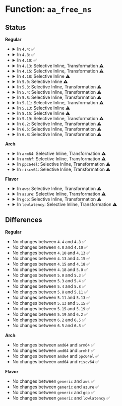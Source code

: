 # Function: <code>aa_free_ns</code>

## Status
<b>Regular</b>
<ul>
<li>
<details>
<summary>In <code>4.4</code>: ✅</summary>

```c
void aa_free_ns(struct aa_ns *ns);
```

**Collision:** Unique Global

**Inline:** No

**Transformation:** False

**Instances:**

```
In security/apparmor/policy_ns.c (ffffffff81394840)
Location: security/apparmor/policy_ns.c:136
Inline: False
Direct callers:
  - security/apparmor/policy_ns.c:aa_prepare_ns
```
**Symbols:**

```
ffffffff81394840-ffffffff813948ae: aa_free_ns (STB_GLOBAL)
```
</details>
</li>
<li>
<details>
<summary>In <code>4.8</code>: ✅</summary>

```c
void aa_free_ns(struct aa_ns *ns);
```

**Collision:** Unique Global

**Inline:** No

**Transformation:** False

**Instances:**

```
In security/apparmor/policy_ns.c (ffffffff813d0020)
Location: security/apparmor/policy_ns.c:136
Inline: False
Direct callers:
  - security/apparmor/policy_ns.c:__aa_create_ns
```
**Symbols:**

```
ffffffff813d0020-ffffffff813d00bb: aa_free_ns (STB_GLOBAL)
```
</details>
</li>
<li>
<details>
<summary>In <code>4.10</code>: ✅</summary>

```c
void aa_free_ns(struct aa_ns *ns);
```

**Collision:** Unique Global

**Inline:** No

**Transformation:** False

**Instances:**

```
In security/apparmor/policy_ns.c (ffffffff813e7720)
Location: security/apparmor/policy_ns.c:137
Inline: False
Direct callers:
  - security/apparmor/policy_ns.c:__aa_create_ns
```
**Symbols:**

```
ffffffff813e7720-ffffffff813e77bb: aa_free_ns (STB_GLOBAL)
```
</details>
</li>
<li>
<details>
<summary>In <code>4.13</code>: Selective Inline, Transformation ⚠️</summary>

```c
void aa_free_ns(struct aa_ns *ns);
```

**Collision:** Unique Global

**Inline:** Selective

**Transformation:** True

**Instances:**

```
In security/apparmor/policy_ns.c (ffffffff813ec178)
Location: security/apparmor/policy_ns.c:141
Inline: True
Inline callers:
  - security/apparmor/policy_ns.c:__aa_create_ns
Direct callers:
  - security/apparmor/policy_ns.c:__aa_create_ns
```
**Symbols:**

```
ffffffff813ec020-ffffffff813ec087: aa_free_ns.part.3 (STB_LOCAL)
ffffffff813ec260-ffffffff813ec277: aa_free_ns (STB_GLOBAL)
```
</details>
</li>
<li>
<details>
<summary>In <code>4.15</code>: Selective Inline, Transformation ⚠️</summary>

```c
void aa_free_ns(struct aa_ns *ns);
```

**Collision:** Unique Global

**Inline:** Selective

**Transformation:** True

**Instances:**

```
In security/apparmor/policy_ns.c (ffffffff81413b14)
Location: security/apparmor/policy_ns.c:141
Inline: True
Inline callers:
  - security/apparmor/policy_ns.c:__aa_create_ns
Direct callers:
  - security/apparmor/policy_ns.c:__aa_create_ns
```
**Symbols:**

```
ffffffff814137e0-ffffffff8141384b: aa_free_ns.part.3 (STB_LOCAL)
ffffffff81413bf0-ffffffff81413c07: aa_free_ns (STB_GLOBAL)
```
</details>
</li>
<li>
<details>
<summary>In <code>4.18</code>: Selective Inline ⚠️</summary>

```c
void aa_free_ns(struct aa_ns *ns);
```

**Collision:** Unique Global

**Inline:** Selective

**Transformation:** False

**Instances:**

```
In security/apparmor/policy_ns.c (ffffffff81445db0)
Location: security/apparmor/policy_ns.c:141
Inline: True
Direct callers:
  - security/apparmor/policy_ns.c:__aa_create_ns
```
**Symbols:**

```
ffffffff81445db0-ffffffff81445e23: aa_free_ns (STB_GLOBAL)
```
</details>
</li>
<li>
<details>
<summary>In <code>5.0</code>: Selective Inline ⚠️</summary>

```c
void aa_free_ns(struct aa_ns *ns);
```

**Collision:** Unique Global

**Inline:** Selective

**Transformation:** False

**Instances:**

```
In security/apparmor/policy_ns.c (ffffffff81462cd0)
Location: security/apparmor/policy_ns.c:141
Inline: True
Direct callers:
  - security/apparmor/policy_ns.c:__aa_create_ns
```
**Symbols:**

```
ffffffff81462cd0-ffffffff81462d43: aa_free_ns (STB_GLOBAL)
```
</details>
</li>
<li>
<details>
<summary>In <code>5.3</code>: Selective Inline, Transformation ⚠️</summary>

```c
void aa_free_ns(struct aa_ns *ns);
```

**Collision:** Unique Global

**Inline:** Selective

**Transformation:** True

**Instances:**

```
In security/apparmor/policy_ns.c (ffffffff81490070)
Location: security/apparmor/policy_ns.c:137
Inline: True
Inline callers:
  - security/apparmor/policy_ns.c:__aa_create_ns
Direct callers:
  - security/apparmor/policy_ns.c:__aa_create_ns
```
**Symbols:**

```
ffffffff8148fd10-ffffffff8148fd83: aa_free_ns.part.0 (STB_LOCAL)
ffffffff81490110-ffffffff81490126: aa_free_ns (STB_GLOBAL)
```
</details>
</li>
<li>
<details>
<summary>In <code>5.4</code>: Selective Inline, Transformation ⚠️</summary>

```c
void aa_free_ns(struct aa_ns *ns);
```

**Collision:** Unique Global

**Inline:** Selective

**Transformation:** True

**Instances:**

```
In security/apparmor/policy_ns.c (ffffffff814a9f30)
Location: security/apparmor/policy_ns.c:137
Inline: True
Inline callers:
  - security/apparmor/policy_ns.c:__aa_create_ns
Direct callers:
  - security/apparmor/policy_ns.c:__aa_create_ns
```
**Symbols:**

```
ffffffff814a9bd0-ffffffff814a9c43: aa_free_ns.part.0 (STB_LOCAL)
ffffffff814a9fd0-ffffffff814a9fe6: aa_free_ns (STB_GLOBAL)
```
</details>
</li>
<li>
<details>
<summary>In <code>5.8</code>: Selective Inline, Transformation ⚠️</summary>

```c
void aa_free_ns(struct aa_ns *ns);
```

**Collision:** Unique Global

**Inline:** Selective

**Transformation:** True

**Instances:**

```
In security/apparmor/policy_ns.c (ffffffff815079c4)
Location: security/apparmor/policy_ns.c:137
Inline: True
Inline callers:
  - security/apparmor/policy_ns.c:__aa_create_ns
Direct callers:
  - security/apparmor/policy_ns.c:__aa_create_ns
```
**Symbols:**

```
ffffffff815075a0-ffffffff81507628: aa_free_ns.part.0 (STB_LOCAL)
ffffffff81507ab0-ffffffff81507b3e: aa_free_ns (STB_GLOBAL)
```
</details>
</li>
<li>
<details>
<summary>In <code>5.11</code>: Selective Inline, Transformation ⚠️</summary>

```c
void aa_free_ns(struct aa_ns *ns);
```

**Collision:** Unique Global

**Inline:** Selective

**Transformation:** True

**Instances:**

```
In security/apparmor/policy_ns.c (ffffffff81524a70)
Location: security/apparmor/policy_ns.c:137
Inline: True
Inline callers:
  - security/apparmor/policy_ns.c:__aa_create_ns
Direct callers:
  - security/apparmor/policy_ns.c:__aa_create_ns
```
**Symbols:**

```
ffffffff81524640-ffffffff815246c8: aa_free_ns.part.0 (STB_LOCAL)
ffffffff81524b50-ffffffff81524bde: aa_free_ns (STB_GLOBAL)
```
</details>
</li>
<li>
<details>
<summary>In <code>5.13</code>: Selective Inline ⚠️</summary>

```c
void aa_free_ns(struct aa_ns *ns);
```

**Collision:** Unique Global

**Inline:** Selective

**Transformation:** False

**Instances:**

```
In security/apparmor/policy_ns.c (ffffffff8152abb0)
Location: security/apparmor/policy_ns.c:137
Inline: True
Inline callers:
  - security/apparmor/policy_ns.c:__aa_create_ns
  - security/apparmor/policy_ns.c:__aa_create_ns
```
**Symbols:**

```
ffffffff8152ad00-ffffffff8152ad8e: aa_free_ns (STB_GLOBAL)
```
</details>
</li>
<li>
<details>
<summary>In <code>5.15</code>: Selective Inline ⚠️</summary>

```c
void aa_free_ns(struct aa_ns *ns);
```

**Collision:** Unique Global

**Inline:** Selective

**Transformation:** False

**Instances:**

```
In security/apparmor/policy_ns.c (ffffffff81588f50)
Location: security/apparmor/policy_ns.c:137
Inline: True
Inline callers:
  - security/apparmor/policy_ns.c:__aa_create_ns
  - security/apparmor/policy_ns.c:__aa_create_ns
```
**Symbols:**

```
ffffffff815890a0-ffffffff8158912e: aa_free_ns (STB_GLOBAL)
```
</details>
</li>
<li>
<details>
<summary>In <code>5.19</code>: Selective Inline, Transformation ⚠️</summary>

```c
void aa_free_ns(struct aa_ns *ns);
```

**Collision:** Unique Global

**Inline:** Selective

**Transformation:** True

**Instances:**

```
In security/apparmor/policy_ns.c (ffffffff8349c7e8)
Location: security/apparmor/policy_ns.c:152
Inline: True
Inline callers:
  - security/apparmor/policy_ns.c:aa_alloc_root_ns
  - security/apparmor/policy_ns.c:__aa_create_ns
Direct callers:
  - security/apparmor/policy_ns.c:aa_alloc_root_ns
  - security/apparmor/policy_ns.c:__aa_create_ns
```
**Symbols:**

```
ffffffff816292d0-ffffffff8162935f: aa_free_ns.part.0 (STB_LOCAL)
ffffffff81629910-ffffffff81629932: aa_free_ns (STB_GLOBAL)
```
</details>
</li>
<li>
<details>
<summary>In <code>6.2</code>: Selective Inline, Transformation ⚠️</summary>

```c
void aa_free_ns(struct aa_ns *ns);
```

**Collision:** Unique Global

**Inline:** Selective

**Transformation:** True

**Instances:**

```
In security/apparmor/policy_ns.c (ffffffff83ed3eb0)
Location: security/apparmor/policy_ns.c:151
Inline: True
Inline callers:
  - security/apparmor/policy_ns.c:aa_alloc_root_ns
  - security/apparmor/policy_ns.c:__aa_create_ns
Direct callers:
  - security/apparmor/policy_ns.c:aa_alloc_root_ns
  - security/apparmor/policy_ns.c:__aa_create_ns
```
**Symbols:**

```
ffffffff816ddcf0-ffffffff816ddd7f: aa_free_ns.part.0 (STB_LOCAL)
ffffffff816de040-ffffffff816de062: aa_free_ns (STB_GLOBAL)
```
</details>
</li>
<li>
<details>
<summary>In <code>6.5</code>: Selective Inline, Transformation ⚠️</summary>

```c
void aa_free_ns(struct aa_ns *ns);
```

**Collision:** Unique Global

**Inline:** Selective

**Transformation:** True

**Instances:**

```
In security/apparmor/policy_ns.c (ffffffff836f8ff0)
Location: security/apparmor/policy_ns.c:151
Inline: True
Inline callers:
  - security/apparmor/policy_ns.c:aa_alloc_root_ns
  - security/apparmor/policy_ns.c:__aa_create_ns
Direct callers:
  - security/apparmor/policy_ns.c:aa_alloc_root_ns
  - security/apparmor/policy_ns.c:__aa_create_ns
```
**Symbols:**

```
ffffffff817172f0-ffffffff8171737f: aa_free_ns.part.0 (STB_LOCAL)
ffffffff81717640-ffffffff81717662: aa_free_ns (STB_GLOBAL)
```
</details>
</li>
<li>
<details>
<summary>In <code>6.8</code>: Selective Inline, Transformation ⚠️</summary>

```c
void aa_free_ns(struct aa_ns *ns);
```

**Collision:** Unique Global

**Inline:** Selective

**Transformation:** True

**Instances:**

```
In security/apparmor/policy_ns.c (ffffffff8392c400)
Location: security/apparmor/policy_ns.c:151
Inline: True
Inline callers:
  - security/apparmor/policy_ns.c:aa_alloc_root_ns
  - security/apparmor/policy_ns.c:__aa_create_ns
Direct callers:
  - security/apparmor/policy_ns.c:aa_alloc_root_ns
  - security/apparmor/policy_ns.c:__aa_create_ns
```
**Symbols:**

```
ffffffff81755e80-ffffffff81755f0f: aa_free_ns.part.0 (STB_LOCAL)
ffffffff817561d0-ffffffff817561f2: aa_free_ns (STB_GLOBAL)
```
</details>
</li>
</ul>
<b>Arch</b>
<ul>
<li>
<details>
<summary>In <code>arm64</code>: Selective Inline, Transformation ⚠️</summary>

```c
void aa_free_ns(struct aa_ns *ns);
```

**Collision:** Unique Global

**Inline:** Selective

**Transformation:** True

**Instances:**

```
In security/apparmor/policy_ns.c (ffff8000105a0978)
Location: security/apparmor/policy_ns.c:137
Inline: True
Inline callers:
  - security/apparmor/policy_ns.c:__aa_create_ns
Direct callers:
  - security/apparmor/policy_ns.c:__aa_create_ns
```
**Symbols:**

```
ffff8000105a07e8-ffff8000105a0864: aa_free_ns.part.0 (STB_LOCAL)
ffff8000105a0ad8-ffff8000105a0b08: aa_free_ns (STB_GLOBAL)
```
</details>
</li>
<li>
<details>
<summary>In <code>armhf</code>: Selective Inline, Transformation ⚠️</summary>

```c
void aa_free_ns(struct aa_ns *ns);
```

**Collision:** Unique Global

**Inline:** Selective

**Transformation:** True

**Instances:**

```
In security/apparmor/policy_ns.c (c0751544)
Location: security/apparmor/policy_ns.c:137
Inline: True
Inline callers:
  - security/apparmor/policy_ns.c:__aa_create_ns
Direct callers:
  - security/apparmor/policy_ns.c:__aa_create_ns
```
**Symbols:**

```
c07513e0-c075145c: aa_free_ns.part.0 (STB_LOCAL)
c0751640-c0751664: aa_free_ns (STB_GLOBAL)
```
</details>
</li>
<li>
<details>
<summary>In <code>ppc64el</code>: Selective Inline, Transformation ⚠️</summary>

```c
void aa_free_ns(struct aa_ns *ns);
```

**Collision:** Unique Global

**Inline:** Selective

**Transformation:** True

**Instances:**

```
In security/apparmor/policy_ns.c (c00000000071aecc)
Location: security/apparmor/policy_ns.c:137
Inline: True
Inline callers:
  - security/apparmor/policy_ns.c:__aa_create_ns
Direct callers:
  - security/apparmor/policy_ns.c:__aa_create_ns
```
**Symbols:**

```
c00000000071ac50-c00000000071ad40: aa_free_ns.part.0 (STB_LOCAL)
c00000000071b030-c00000000071b04c: aa_free_ns (STB_GLOBAL)
```
</details>
</li>
<li>
<details>
<summary>In <code>riscv64</code>: Selective Inline, Transformation ⚠️</summary>

```c
void aa_free_ns(struct aa_ns *ns);
```

**Collision:** Unique Global

**Inline:** Selective

**Transformation:** True

**Instances:**

```
In security/apparmor/policy_ns.c (ffffffe0003eb880)
Location: security/apparmor/policy_ns.c:137
Inline: True
Inline callers:
  - security/apparmor/policy_ns.c:__aa_create_ns
Direct callers:
  - security/apparmor/policy_ns.c:__aa_create_ns
```
**Symbols:**

```
ffffffe0003eb724-ffffffe0003eb798: aa_free_ns.part.0 (STB_LOCAL)
ffffffe0003eb980-ffffffe0003eb9ac: aa_free_ns (STB_GLOBAL)
```
</details>
</li>
</ul>
<b>Flavor</b>
<ul>
<li>
<details>
<summary>In <code>aws</code>: Selective Inline, Transformation ⚠️</summary>

```c
void aa_free_ns(struct aa_ns *ns);
```

**Collision:** Unique Global

**Inline:** Selective

**Transformation:** True

**Instances:**

```
In security/apparmor/policy_ns.c (ffffffff814a2510)
Location: security/apparmor/policy_ns.c:137
Inline: True
Inline callers:
  - security/apparmor/policy_ns.c:__aa_create_ns
Direct callers:
  - security/apparmor/policy_ns.c:__aa_create_ns
```
**Symbols:**

```
ffffffff814a21b0-ffffffff814a2223: aa_free_ns.part.0 (STB_LOCAL)
ffffffff814a25b0-ffffffff814a25c6: aa_free_ns (STB_GLOBAL)
```
</details>
</li>
<li>
<details>
<summary>In <code>azure</code>: Selective Inline, Transformation ⚠️</summary>

```c
void aa_free_ns(struct aa_ns *ns);
```

**Collision:** Unique Global

**Inline:** Selective

**Transformation:** True

**Instances:**

```
In security/apparmor/policy_ns.c (ffffffff81492f30)
Location: security/apparmor/policy_ns.c:137
Inline: True
Inline callers:
  - security/apparmor/policy_ns.c:__aa_create_ns
Direct callers:
  - security/apparmor/policy_ns.c:__aa_create_ns
```
**Symbols:**

```
ffffffff81492bd0-ffffffff81492c43: aa_free_ns.part.0 (STB_LOCAL)
ffffffff81492fd0-ffffffff81492fe6: aa_free_ns (STB_GLOBAL)
```
</details>
</li>
<li>
<details>
<summary>In <code>gcp</code>: Selective Inline, Transformation ⚠️</summary>

```c
void aa_free_ns(struct aa_ns *ns);
```

**Collision:** Unique Global

**Inline:** Selective

**Transformation:** True

**Instances:**

```
In security/apparmor/policy_ns.c (ffffffff8149e5b0)
Location: security/apparmor/policy_ns.c:137
Inline: True
Inline callers:
  - security/apparmor/policy_ns.c:__aa_create_ns
Direct callers:
  - security/apparmor/policy_ns.c:__aa_create_ns
```
**Symbols:**

```
ffffffff8149e250-ffffffff8149e2c3: aa_free_ns.part.0 (STB_LOCAL)
ffffffff8149e650-ffffffff8149e666: aa_free_ns (STB_GLOBAL)
```
</details>
</li>
<li>
<details>
<summary>In <code>lowlatency</code>: Selective Inline, Transformation ⚠️</summary>

```c
void aa_free_ns(struct aa_ns *ns);
```

**Collision:** Unique Global

**Inline:** Selective

**Transformation:** True

**Instances:**

```
In security/apparmor/policy_ns.c (ffffffff814b6ba0)
Location: security/apparmor/policy_ns.c:137
Inline: True
Inline callers:
  - security/apparmor/policy_ns.c:__aa_create_ns
Direct callers:
  - security/apparmor/policy_ns.c:__aa_create_ns
```
**Symbols:**

```
ffffffff814b6840-ffffffff814b68b3: aa_free_ns.part.0 (STB_LOCAL)
ffffffff814b6c40-ffffffff814b6c56: aa_free_ns (STB_GLOBAL)
```
</details>
</li>
</ul>

## Differences
<b>Regular</b>
<ul>
<li>
No changes between <code>4.4</code> and <code>4.8</code> ✅
</li>
<li>
No changes between <code>4.8</code> and <code>4.10</code> ✅
</li>
<li>
No changes between <code>4.10</code> and <code>4.13</code> ✅
</li>
<li>
No changes between <code>4.13</code> and <code>4.15</code> ✅
</li>
<li>
No changes between <code>4.15</code> and <code>4.18</code> ✅
</li>
<li>
No changes between <code>4.18</code> and <code>5.0</code> ✅
</li>
<li>
No changes between <code>5.0</code> and <code>5.3</code> ✅
</li>
<li>
No changes between <code>5.3</code> and <code>5.4</code> ✅
</li>
<li>
No changes between <code>5.4</code> and <code>5.8</code> ✅
</li>
<li>
No changes between <code>5.8</code> and <code>5.11</code> ✅
</li>
<li>
No changes between <code>5.11</code> and <code>5.13</code> ✅
</li>
<li>
No changes between <code>5.13</code> and <code>5.15</code> ✅
</li>
<li>
No changes between <code>5.15</code> and <code>5.19</code> ✅
</li>
<li>
No changes between <code>5.19</code> and <code>6.2</code> ✅
</li>
<li>
No changes between <code>6.2</code> and <code>6.5</code> ✅
</li>
<li>
No changes between <code>6.5</code> and <code>6.8</code> ✅
</li>
</ul>
<b>Arch</b>
<ul>
<li>
No changes between <code>amd64</code> and <code>arm64</code> ✅
</li>
<li>
No changes between <code>amd64</code> and <code>armhf</code> ✅
</li>
<li>
No changes between <code>amd64</code> and <code>ppc64el</code> ✅
</li>
<li>
No changes between <code>amd64</code> and <code>riscv64</code> ✅
</li>
</ul>
<b>Flavor</b>
<ul>
<li>
No changes between <code>generic</code> and <code>aws</code> ✅
</li>
<li>
No changes between <code>generic</code> and <code>azure</code> ✅
</li>
<li>
No changes between <code>generic</code> and <code>gcp</code> ✅
</li>
<li>
No changes between <code>generic</code> and <code>lowlatency</code> ✅
</li>
</ul>
